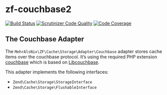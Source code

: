 # zf-couchbase2

[![Build Status](https://scrutinizer-ci.com/g/MehrAlsNix/zf-couchbase2/badges/build.png?b=develop)](https://scrutinizer-ci.com/g/MehrAlsNix/zf-couchbase2/build-status/develop) [![Scrutinizer Code Quality](https://scrutinizer-ci.com/g/MehrAlsNix/zf-couchbase2/badges/quality-score.png?b=develop)](https://scrutinizer-ci.com/g/MehrAlsNix/zf-couchbase2/?branch=develop) [![Code Coverage](https://scrutinizer-ci.com/g/MehrAlsNix/zf-couchbase2/badges/coverage.png?b=develop)](https://scrutinizer-ci.com/g/MehrAlsNix/zf-couchbase2/?branch=develop)

## The Couchbase Adapter

The `MehrAlsNix\ZF\Cache\Storage\Adapter\Couchbase` adapter stores cache items
over the couchbase protocol. It’s using the required PHP extension [couchbase](https://github.com/couchbase/php-couchbase)
which is based on [Libcouchbase](https://github.com/couchbase/libcouchbase).

This adapter implements the following interfaces:

- `Zend\Cache\Storage\StorageInterface`
- `Zend\Cache\Storage\FlushableInterface`
